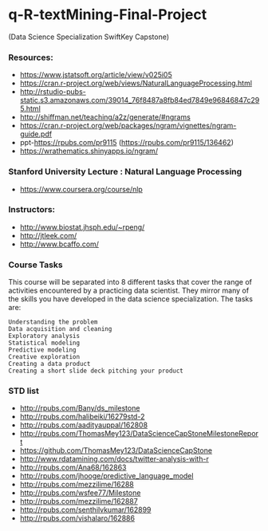 # q-R-textMining-Final-Project

(Data Science Specialization SwiftKey Capstone)

### Resources:
 - https://www.jstatsoft.org/article/view/v025i05
 - https://cran.r-project.org/web/views/NaturalLanguageProcessing.html
 - http://rstudio-pubs-static.s3.amazonaws.com/39014_76f8487a8fb84ed7849e96846847c295.html
 - http://shiffman.net/teaching/a2z/generate/#ngrams
 - https://cran.r-project.org/web/packages/ngram/vignettes/ngram-guide.pdf
 - ppt-https://rpubs.com/pr9115 (https://rpubs.com/pr9115/136462)
 - https://wrathematics.shinyapps.io/ngram/
 
### Stanford University Lecture : Natural Language Processing
 - https://www.coursera.org/course/nlp

### Instructors:
  - http://www.biostat.jhsph.edu/~rpeng/
  - http://jtleek.com/
  - http://www.bcaffo.com/
 
### Course Tasks

This course will be separated into 8 different tasks that cover the range of activities encountered by a practicing data scientist. They mirror many of the skills you have developed in the data science specialization. The tasks are:

    Understanding the problem
    Data acquisition and cleaning
    Exploratory analysis
    Statistical modeling
    Predictive modeling
    Creative exploration
    Creating a data product
    Creating a short slide deck pitching your product




### STD list
 - http://rpubs.com/Bany/ds_milestone
 - http://rpubs.com/halibeiki/16279std-2
 - http://rpubs.com/aadityauppal/162808
 - http://rpubs.com/ThomasMey123/DataScienceCapStoneMilestoneReport
 - https://github.com/ThomasMey123/DataScienceCapStone
 - http://www.rdatamining.com/docs/twitter-analysis-with-r
 - http://rpubs.com/Ana68/162863
 - http://rpubs.com/jhooge/predictive_language_model
 - http://rpubs.com/mezzilime/16288
 - http://rpubs.com/wsfee77/Milestone
 - http://rpubs.com/mezzilime/162887
 - http://rpubs.com/senthilvkumar/162899
 - http://rpubs.com/vishalaro/162886
 




